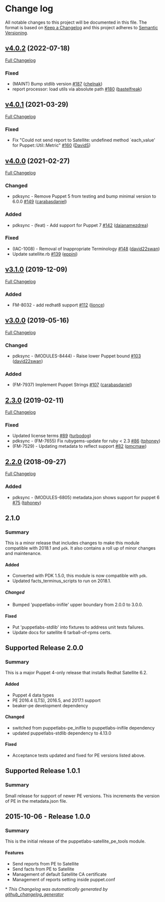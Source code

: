 # Change log

All notable changes to this project will be documented in this file. The format is based on [Keep a Changelog](http://keepachangelog.com/en/1.0.0/) and this project adheres to [Semantic Versioning](http://semver.org).

## [v4.0.2](https://github.com/puppetlabs/puppetlabs-satellite_pe_tools/tree/v4.0.2) (2022-07-18)

[Full Changelog](https://github.com/puppetlabs/puppetlabs-satellite_pe_tools/compare/v4.0.1...v4.0.2)

### Fixed

- \(MAINT\) Bump stdlib version [\#187](https://github.com/puppetlabs/puppetlabs-satellite_pe_tools/pull/187) ([chelnak](https://github.com/chelnak))
- report processor: load utils via absolute path [\#180](https://github.com/puppetlabs/puppetlabs-satellite_pe_tools/pull/180) ([bastelfreak](https://github.com/bastelfreak))

## [v4.0.1](https://github.com/puppetlabs/puppetlabs-satellite_pe_tools/tree/v4.0.1) (2021-03-29)

[Full Changelog](https://github.com/puppetlabs/puppetlabs-satellite_pe_tools/compare/v4.0.0...v4.0.1)

### Fixed

- Fix "Could not send report to Satellite: undefined method `each\_value' for Puppet::Util::Metric" [\#160](https://github.com/puppetlabs/puppetlabs-satellite_pe_tools/pull/160) ([DavidS](https://github.com/DavidS))

## [v4.0.0](https://github.com/puppetlabs/puppetlabs-satellite_pe_tools/tree/v4.0.0) (2021-02-27)

[Full Changelog](https://github.com/puppetlabs/puppetlabs-satellite_pe_tools/compare/v3.1.0...v4.0.0)

### Changed

- pdksync - Remove Puppet 5 from testing and bump minimal version to 6.0.0 [\#149](https://github.com/puppetlabs/puppetlabs-satellite_pe_tools/pull/149) ([carabasdaniel](https://github.com/carabasdaniel))

### Added

- pdksync - \(feat\) - Add support for Puppet 7 [\#142](https://github.com/puppetlabs/puppetlabs-satellite_pe_tools/pull/142) ([daianamezdrea](https://github.com/daianamezdrea))

### Fixed

- \(IAC-1008\) - Removal of Inappropriate Terminology [\#148](https://github.com/puppetlabs/puppetlabs-satellite_pe_tools/pull/148) ([david22swan](https://github.com/david22swan))
- Update satellite.rb [\#139](https://github.com/puppetlabs/puppetlabs-satellite_pe_tools/pull/139) ([eppini](https://github.com/eppini))

## [v3.1.0](https://github.com/puppetlabs/puppetlabs-satellite_pe_tools/tree/v3.1.0) (2019-12-09)

[Full Changelog](https://github.com/puppetlabs/puppetlabs-satellite_pe_tools/compare/v3.0.0...v3.1.0)

### Added

- FM-8032 - add redhat8 support [\#112](https://github.com/puppetlabs/puppetlabs-satellite_pe_tools/pull/112) ([lionce](https://github.com/lionce))

## [v3.0.0](https://github.com/puppetlabs/puppetlabs-satellite_pe_tools/tree/v3.0.0) (2019-05-16)

[Full Changelog](https://github.com/puppetlabs/puppetlabs-satellite_pe_tools/compare/2.3.0...v3.0.0)

### Changed

- pdksync - \(MODULES-8444\) - Raise lower Puppet bound [\#103](https://github.com/puppetlabs/puppetlabs-satellite_pe_tools/pull/103) ([david22swan](https://github.com/david22swan))

### Added

- \(FM-7937\) Implement Puppet Strings [\#107](https://github.com/puppetlabs/puppetlabs-satellite_pe_tools/pull/107) ([carabasdaniel](https://github.com/carabasdaniel))

## [2.3.0](https://github.com/puppetlabs/puppetlabs-satellite_pe_tools/tree/2.3.0) (2019-02-11)

[Full Changelog](https://github.com/puppetlabs/puppetlabs-satellite_pe_tools/compare/2.2.0...2.3.0)

### Fixed

- Updated license terms [\#89](https://github.com/puppetlabs/puppetlabs-satellite_pe_tools/pull/89) ([turbodog](https://github.com/turbodog))
- pdksync - \(FM-7655\) Fix rubygems-update for ruby \< 2.3 [\#86](https://github.com/puppetlabs/puppetlabs-satellite_pe_tools/pull/86) ([tphoney](https://github.com/tphoney))
- \(FM-7529\) - Updating metadata to reflect support [\#82](https://github.com/puppetlabs/puppetlabs-satellite_pe_tools/pull/82) ([pmcmaw](https://github.com/pmcmaw))

## [2.2.0](https://github.com/puppetlabs/puppetlabs-satellite_pe_tools/tree/2.2.0) (2018-09-27)

[Full Changelog](https://github.com/puppetlabs/puppetlabs-satellite_pe_tools/compare/2.1.0...2.2.0)

### Added

- pdksync - \(MODULES-6805\) metadata.json shows support for puppet 6 [\#75](https://github.com/puppetlabs/puppetlabs-satellite_pe_tools/pull/75) ([tphoney](https://github.com/tphoney))

## 2.1.0
### Summary
This is a minor release that includes changes to make this module compatible with 2018.1 and `pdk`. It also contains a roll up of minor changes and maintenance.

#### Added
- Converted with PDK 1.5.0, this module is now compatible with `pdk`.
- Updated facts_terminus_scripts to run on 2018.1.

##### Changed
- Bumped 'puppetlabs-inifile' upper boundary from 2.0.0 to 3.0.0.

#### Fixed
- Put 'puppetlabs-stdlib' into fixtures to address unit tests failures.
- Update docs for satellite 6 tarball-of-rpms certs.

## Supported Release 2.0.0
### Summary
This is a major Puppet 4-only release that installs Redhat Satellite 6.2.

#### Added
- Puppet 4 data types
- PE 2016.4 (LTS), 2016.5, and 2017.1 support
- beaker-pe development dependency

#### Changed
- switched from puppetlabs-pe_inifile to puppetlabs-inifile dependency
- updated puppetlabs-stdlib dependency to 4.13.0

#### Fixed
- Acceptance tests updated and fixed for PE versions listed above.

## Supported Release 1.0.1
### Summary

Small release for support of newer PE versions. This increments the version of PE in the metadata.json file.

## 2015-10-06 - Release 1.0.0
### Summary

This is the initial release of the puppetlabs-satellite_pe_tools module.

#### Features
- Send reports from PE to Satellite
- Send facts from PE to Satellite
- Management of default Satellite CA certificate
- Management of reports setting inside puppet.conf


\* *This Changelog was automatically generated by [github_changelog_generator](https://github.com/github-changelog-generator/github-changelog-generator)*
